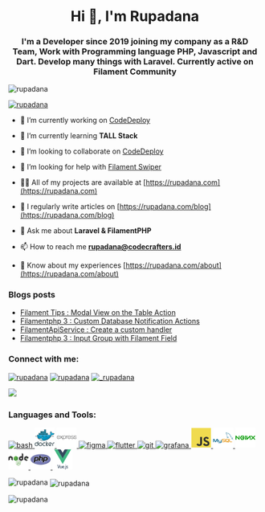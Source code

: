 <h1 align="center">Hi 👋, I'm Rupadana</h1>
<h3 align="center">I'm a Developer since 2019 joining my company as a R&D Team, Work with Programming language PHP, Javascript and Dart. Develop many things with Laravel. Currently active on Filament Community</h3>

<p align="left"> <img src="https://komarev.com/ghpvc/?username=rupadana&label=Profile%20views&color=0e75b6&style=flat" alt="rupadana" /> </p>

<p align="left"> <a href="https://github.com/ryo-ma/github-profile-trophy"><img src="https://github-profile-trophy.vercel.app/?username=rupadana" alt="rupadana" /></a> </p>

- 🔭 I’m currently working on [CodeDeploy](https://deploy.codecrafters.id)

- 🌱 I’m currently learning **TALL Stack**

- 👯 I’m looking to collaborate on [CodeDeploy](https://deploy.codecrafters.id)

- 🤝 I’m looking for help with [Filament Swiper](https://github.com/rupadana/filament-swiper)

- 👨‍💻 All of my projects are available at [https://rupadana.com](https://rupadana.com)

- 📝 I regularly write articles on [https://rupadana.com/blog](https://rupadana.com/blog)

- 💬 Ask me about **Laravel & FilamentPHP**

- 📫 How to reach me **rupadana@codecrafters.id**

- 📄 Know about my experiences [https://rupadana.com/about](https://rupadana.com/about)

### Blogs posts
<!-- BLOG-POST-LIST:START -->
- [Filament Tips : Modal View on the Table Action](https://dev.to/rupadana/filament-tips-modal-view-on-the-table-action-1cba)
- [Filamentphp 3 : Custom Database Notification Actions](https://dev.to/rupadana/filamentphp-3-custom-database-notification-actions-1bgj)
- [FilamentApiService : Create a custom handler](https://dev.to/rupadana/filamentapiservice-create-a-custom-handler-4blp)
- [Filamentphp 3 : Input Group with Filament Field](https://dev.to/rupadana/filamentphp-3-input-group-with-filament-field-14l6)
<!-- BLOG-POST-LIST:END -->

<h3 align="left">Connect with me:</h3>
<p align="left">
<a href="https://dev.to/rupadana" target="blank"><img align="center" src="https://raw.githubusercontent.com/rahuldkjain/github-profile-readme-generator/master/src/images/icons/Social/devto.svg" alt="rupadana" height="30" width="40" /></a>
<a href="https://linkedin.com/in/rupadana" target="blank"><img align="center" src="https://raw.githubusercontent.com/rahuldkjain/github-profile-readme-generator/master/src/images/icons/Social/linked-in-alt.svg" alt="rupadana" height="30" width="40" /></a>
<a href="https://instagram.com/_rupadana" target="blank"><img align="center" src="https://raw.githubusercontent.com/rahuldkjain/github-profile-readme-generator/master/src/images/icons/Social/instagram.svg" alt="_rupadana" height="30" width="40" /></a>
</p>

[![](https://dcbadge.vercel.app/api/server/WmK9DBu6)](https://discord.gg/WmK9DBu6)

<h3 align="left">Languages and Tools:</h3>
<p align="left"> <a href="https://www.gnu.org/software/bash/" target="_blank" rel="noreferrer"> <img src="https://www.vectorlogo.zone/logos/gnu_bash/gnu_bash-icon.svg" alt="bash" width="40" height="40"/> </a> <a href="https://www.docker.com/" target="_blank" rel="noreferrer"> <img src="https://raw.githubusercontent.com/devicons/devicon/master/icons/docker/docker-original-wordmark.svg" alt="docker" width="40" height="40"/> </a> <a href="https://expressjs.com" target="_blank" rel="noreferrer"> <img src="https://raw.githubusercontent.com/devicons/devicon/master/icons/express/express-original-wordmark.svg" alt="express" width="40" height="40"/> </a> <a href="https://www.figma.com/" target="_blank" rel="noreferrer"> <img src="https://www.vectorlogo.zone/logos/figma/figma-icon.svg" alt="figma" width="40" height="40"/> </a> <a href="https://flutter.dev" target="_blank" rel="noreferrer"> <img src="https://www.vectorlogo.zone/logos/flutterio/flutterio-icon.svg" alt="flutter" width="40" height="40"/> </a> <a href="https://git-scm.com/" target="_blank" rel="noreferrer"> <img src="https://www.vectorlogo.zone/logos/git-scm/git-scm-icon.svg" alt="git" width="40" height="40"/> </a> <a href="https://grafana.com" target="_blank" rel="noreferrer"> <img src="https://www.vectorlogo.zone/logos/grafana/grafana-icon.svg" alt="grafana" width="40" height="40"/> </a> <a href="https://developer.mozilla.org/en-US/docs/Web/JavaScript" target="_blank" rel="noreferrer"> <img src="https://raw.githubusercontent.com/devicons/devicon/master/icons/javascript/javascript-original.svg" alt="javascript" width="40" height="40"/> </a> <a href="https://www.mysql.com/" target="_blank" rel="noreferrer"> <img src="https://raw.githubusercontent.com/devicons/devicon/master/icons/mysql/mysql-original-wordmark.svg" alt="mysql" width="40" height="40"/> </a> <a href="https://www.nginx.com" target="_blank" rel="noreferrer"> <img src="https://raw.githubusercontent.com/devicons/devicon/master/icons/nginx/nginx-original.svg" alt="nginx" width="40" height="40"/> </a> <a href="https://nodejs.org" target="_blank" rel="noreferrer"> <img src="https://raw.githubusercontent.com/devicons/devicon/master/icons/nodejs/nodejs-original-wordmark.svg" alt="nodejs" width="40" height="40"/> </a> <a href="https://www.php.net" target="_blank" rel="noreferrer"> <img src="https://raw.githubusercontent.com/devicons/devicon/master/icons/php/php-original.svg" alt="php" width="40" height="40"/> </a> <a href="https://vuejs.org/" target="_blank" rel="noreferrer"> <img src="https://raw.githubusercontent.com/devicons/devicon/master/icons/vuejs/vuejs-original-wordmark.svg" alt="vuejs" width="40" height="40"/> </a> </p>

<p><img align="left" src="https://github-readme-stats.vercel.app/api/top-langs?username=rupadana&show_icons=true&locale=en&layout=compact" alt="rupadana" /></p>

<p>&nbsp;<img align="center" src="https://github-readme-stats.vercel.app/api?username=rupadana&show_icons=true&locale=en" alt="rupadana" /></p>

<p><img align="center" src="https://github-readme-streak-stats.herokuapp.com/?user=rupadana&" alt="rupadana" /></p>
